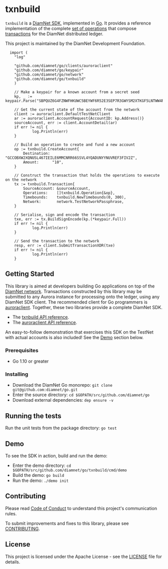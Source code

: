 # txnbuild

`txnbuild` is a [DiamNet SDK](https://www.diamnet.org/developers/reference/), implemented in [Go](https://golang.org/). It provides a reference implementation of the complete [set of operations](https://www.diamnet.org/developers/guides/concepts/list-of-operations.html) that compose [transactions](https://www.diamnet.org/developers/guides/concepts/transactions.html) for the DiamNet distributed ledger.

This project is maintained by the DiamNet Development Foundation.

```golang
  import (
	"log"
	
	"github.com/diamnet/go/clients/auroraclient"
	"github.com/diamnet/go/keypair"
	"github.com/diamnet/go/network"
	"github.com/diamnet/go/txnbuild"
	)

	// Make a keypair for a known account from a secret seed
	kp, _ := keypair.Parse("SBPQUZ6G4FZNWFHKUWC5BEYWF6R52E3SEP7R3GWYSM2XTKGF5LNTWW4R")

	// Get the current state of the account from the network
	client := auroraclient.DefaultTestNetClient
	ar := auroraclient.AccountRequest{AccountID: kp.Address()}
	sourceAccount, err := client.AccountDetail(ar)
  	if err != nil {
    		log.Println(err)
  	}

	// Build an operation to create and fund a new account
	op := txnbuild.CreateAccount{
		Destination: "GCCOBXW2XQNUSL467IEILE6MMCNRR66SSVL4YQADUNYYNUVREF3FIV2Z",
		Amount:      "10",
	}

	// Construct the transaction that holds the operations to execute on the network
	tx := txnbuild.Transaction{
		SourceAccount: &sourceAccount,
		Operations:    []txnbuild.Operation{&op},
		Timebounds:    txnbuild.NewTimebounds(0, 300),
		Network:       network.TestNetworkPassphrase,
	}

	// Serialise, sign and encode the transaction
	txe, err := tx.BuildSignEncode(kp.(*keypair.Full))
  	if err != nil {
    		log.Println(err)
  	}

	// Send the transaction to the network
	resp, err := client.SubmitTransactionXDR(txe)
  	if err != nil {
    		log.Println(err)
  	}
```

## Getting Started
This library is aimed at developers building Go applications on top of the [DiamNet network](https://www.diamnet.org/). Transactions constructed by this library may be submitted to any Aurora instance for processing onto the ledger, using any DiamNet SDK client. The recommended client for Go programmers is [auroraclient](https://github.com/diamnet/go/tree/master/clients/auroraclient). Together, these two libraries provide a complete DiamNet SDK.

* The [txnbuild API reference](https://godoc.org/github.com/diamnet/go/txnbuild).
* The [auroraclient API reference](https://godoc.org/github.com/diamnet/go/clients/auroraclient).

An easy-to-follow demonstration that exercises this SDK on the TestNet with actual accounts is also included! See the [Demo](#demo) section below.

### Prerequisites
* Go 1.10 or greater

### Installing
* Download the DiamNet Go monorepo: `git clone git@github.com:diamnet/go.git`
* Enter the source directory: `cd $GOPATH/src/github.com/diamnet/go`
* Download external dependencies: `dep ensure -v`

## Running the tests
Run the unit tests from the package directory: `go test`

## Demo
To see the SDK in action, build and run the demo:
* Enter the demo directory: `cd $GOPATH/src/github.com/diamnet/go/txnbuild/cmd/demo`
* Build the demo: `go build`
* Run the demo: `./demo init`


## Contributing
Please read [Code of Conduct](https://github.com/diamnet/.github/blob/master/CODE_OF_CONDUCT.md) to understand this project's communication rules.

To submit improvements and fixes to this library, please see [CONTRIBUTING](../CONTRIBUTING.md).

## License
This project is licensed under the Apache License - see the [LICENSE](../../LICENSE-APACHE.txt) file for details.
